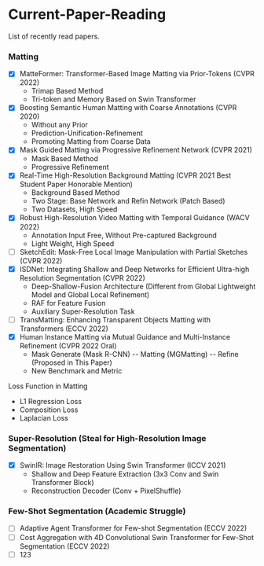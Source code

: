# Current-Paper-Reading

List of recently read papers.

### Matting
 - [x] MatteFormer: Transformer-Based Image Matting via Prior-Tokens (CVPR 2022)
    - Trimap Based Method
    - Tri-token and Memory Based on Swin Transformer
 - [x] Boosting Semantic Human Matting with Coarse Annotations (CVPR 2020)
    - Without any Prior
    - Prediction-Unification-Refinement
    - Promoting Matting from Coarse Data
 - [x] Mask Guided Matting via Progressive Refinement Network (CVPR 2021)
    - Mask Based Method
    - Progressive Refinement
 - [x] Real-Time High-Resolution Background Matting (CVPR 2021 Best Student Paper Honorable Mention)
    - Background Based Method
    - Two Stage: Base Network and Refin Network (Patch Based)
    - Two Datasets, High Speed
 - [x] Robust High-Resolution Video Matting with Temporal Guidance (WACV 2022)
    - Annotation Input Free, Without Pre-captured Background
    - Light Weight, High Speed
 - [ ] SketchEdit: Mask-Free Local Image Manipulation with Partial Sketches (CVPR 2022)
 - [x] ISDNet: Integrating Shallow and Deep Networks for Efficient Ultra-high Resolution Segmentation (CVPR 2022)
    - Deep-Shallow-Fusion Architecture (Different from Global Lightweight Model and Global Local Refinement)
    - RAF for Feature Fusion
    - Auxiliary Super-Resolution Task
 - [ ] TransMatting: Enhancing Transparent Objects Matting with Transformers (ECCV 2022)
 - [x] Human Instance Matting via Mutual Guidance and Multi-Instance Refinement (CVPR 2022 Oral)
    - Mask Generate (Mask R-CNN) -- Matting (MGMatting) -- Refine (Proposed in This Paper)
    - New Benchmark and Metric

Loss Function in Matting
 - L1 Regression Loss
 - Composition Loss
 - Laplacian Loss

### Super-Resolution (Steal for High-Resolution Image Segmentation)
 - [x] SwinIR: Image Restoration Using Swin Transformer (ICCV 2021)
    - Shallow and Deep Feature Extraction (3x3 Conv and Swin Transformer Block)
    - Reconstruction Decoder (Conv + PixelShuffle)

### Few-Shot Segmentation (Academic Struggle)
 - [ ] Adaptive Agent Transformer for Few-shot Segmentation (ECCV 2022)
 - [ ] Cost Aggregation with 4D Convolutional Swin Transformer for Few-Shot Segmentation (ECCV 2022)
 - [ ] 123
